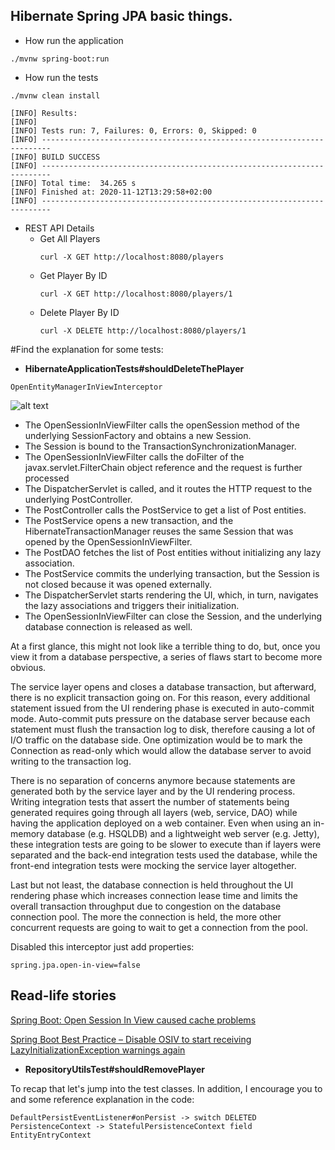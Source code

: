 ## Hibernate Spring JPA basic things.

- How run the application 

```
./mvnw spring-boot:run
```

- How run the tests

```
./mvnw clean install
```

```
[INFO] Results:
[INFO] 
[INFO] Tests run: 7, Failures: 0, Errors: 0, Skipped: 0
[INFO] ------------------------------------------------------------------------
[INFO] BUILD SUCCESS
[INFO] ------------------------------------------------------------------------
[INFO] Total time:  34.265 s
[INFO] Finished at: 2020-11-12T13:29:58+02:00
[INFO] ------------------------------------------------------------------------
```

- REST API Details
    - Get All Players
        ```
        curl -X GET http://localhost:8080/players
        ```
    - Get Player By ID 
        ```  
        curl -X GET http://localhost:8080/players/1
        ```
    - Delete Player By ID
        ```  
        curl -X DELETE http://localhost:8080/players/1
       ```
#Find the explanation for some tests:

- **HibernateApplicationTests#shouldDeleteThePlayer**

```
OpenEntityManagerInViewInterceptor 
```

![alt text](https://vladmihalcea.com/wp-content/uploads/2016/05/opensessioninview.png)

* The OpenSessionInViewFilter calls the openSession method of the underlying SessionFactory and obtains a new Session.
* The Session is bound to the TransactionSynchronizationManager.
* The OpenSessionInViewFilter calls the doFilter of the javax.servlet.FilterChain object reference and the request is further processed
* The DispatcherServlet is called, and it routes the HTTP request to the underlying PostController.
* The PostController calls the PostService to get a list of Post entities.
* The PostService opens a new transaction, and the HibernateTransactionManager reuses the same Session that was opened by the OpenSessionInViewFilter.
* The PostDAO fetches the list of Post entities without initializing any lazy association.
* The PostService commits the underlying transaction, but the Session is not closed because it was opened externally.
* The DispatcherServlet starts rendering the UI, which, in turn, navigates the lazy associations and triggers their initialization.
* The OpenSessionInViewFilter can close the Session, and the underlying database connection is released as well.

At a first glance, this might not look like a terrible thing to do, but, once you view it from a database perspective, a series of flaws start to become more obvious.

The service layer opens and closes a database transaction, but afterward, there is no explicit transaction going on. For this reason, every additional statement issued from the UI rendering phase is executed in auto-commit mode. Auto-commit puts pressure on the database server because each statement must flush the transaction log to disk, therefore causing a lot of I/O traffic on the database side. One optimization would be to mark the Connection as read-only which would allow the database server to avoid writing to the transaction log.

There is no separation of concerns anymore because statements are generated both by the service layer and by the UI rendering process. Writing integration tests that assert the number of statements being generated requires going through all layers (web, service, DAO) while having the application deployed on a web container. Even when using an in-memory database (e.g. HSQLDB) and a lightweight web server (e.g. Jetty), these integration tests are going to be slower to execute than if layers were separated and the back-end integration tests used the database, while the front-end integration tests were mocking the service layer altogether.

Last but not least, the database connection is held throughout the UI rendering phase which increases connection lease time and limits the overall transaction throughput due to congestion on the database connection pool. The more the connection is held, the more other concurrent requests are going to wait to get a connection from the pool.

Disabled this interceptor just add properties:

```
spring.jpa.open-in-view=false
```

## Read-life stories

[Spring Boot: Open Session In View caused cache problems](https://app-tinyurl.herokuapp.com/url/bb)

[Spring Boot Best Practice – Disable OSIV to start receiving LazyInitializationException warnings again](https://app-tinyurl.herokuapp.com/url/ba)

- **RepositoryUtilsTest#shouldRemovePlayer**

To recap that let's jump into the test classes.
In addition, I encourage you to and some reference explanation in the code:

```
DefaultPersistEventListener#onPersist -> switch DELETED
PersistenceContext -> StatefulPersistenceContext field EntityEntryContext
```